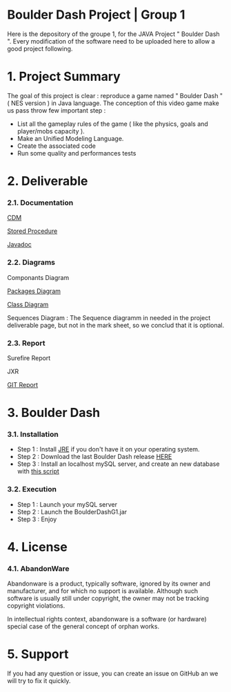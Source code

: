 # Boulder Dash Project | Group 1

Here is the depository of the groupe 1, for the JAVA Project " Boulder Dash ". Every modification of the software need to be uploaded here to allow a good project following.

# 1. Project Summary

The goal of this project is clear : reproduce a game named " Boulder Dash " ( NES version ) in Java language. The conception of this video game make us pass throw few important step :
* List all the gameplay rules of the game ( like the physics, goals and player/mobs capacity ).
* Make an Unified Modeling Language.
* Create the associated code
* Run some quality and performances tests


# 2. Deliverable

### 2.1. Documentation

[CDM](https://github.com/Darkdady/BoulderDashGroupe1/blob/master/Deliverables/DataBase/boulderdash%20.mcd)

[Stored Procedure](https://github.com/Darkdady/BoulderDashGroupe1/blob/master/Deliverables/DataBase/StoredProcedure.md)

[Javadoc]( )

### 2.2. Diagrams

Componants Diagram

[Packages Diagram](https://github.com/Darkdady/BoulderDashGroupe1/blob/master/Deliverables/Diagrams/Package%20diagram.vpp)

[Class Diagram](https://github.com/Darkdady/BoulderDashGroupe1/tree/master/Deliverables/Diagramms/Class)

Sequences Diagram : The Sequence diagramm in needed in the project deliverable page, but not in the mark sheet, so we conclud that it is optional.

### 2.3. Report

Surefire Report

JXR

[GIT Report](https://github.com/Darkdady/BoulderDashGroupe1/blob/master/Deliverables/GitReport.md)

# 3. Boulder Dash

### 3.1. Installation

* Step 1 : Install [JRE](https://www.java.com/fr/download/) if you don't have it on your operating system.
* Step 2 : Download the last Boulder Dash release [HERE](www.perdu.com)
* Step 3 : Install an localhost mySQL server, and create an new database with [this script](www.perdu.com)

### 3.2. Execution

* Step 1 : Launch your mySQL server
* Step 2 : Launch the BoulderDashG1.jar
* Step 3 : Enjoy

# 4. License
### 4.1. AbandonWare
Abandonware is a product, typically software, ignored by its owner and manufacturer, and for which no support is available. Although such software is usually still under copyright, the owner may not be tracking copyright violations.

In intellectual rights context, abandonware is a software (or hardware) special case of the general concept of orphan works.

# 5. Support

If you had any question or issue, you can create an issue on GitHub an we will try to fix it quickly.
